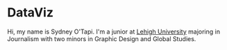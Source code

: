 # DataViz
Hi, my name is Sydney O'Tapi. I'm a junior at [Lehigh University](http://www1.lehigh.edu/) majoring in Journalism with two minors in Graphic Design and Global Studies. 
